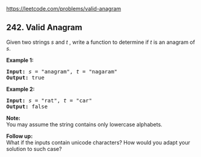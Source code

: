 https://leetcode.com/problems/valid-anagram

## 242. Valid Anagram

<div><p>Given two strings <em>s</em> and <em>t </em>, write a function to determine if <em>t</em> is an anagram of <em>s</em>.</p>
<p><b>Example 1:</b></p>
<pre><b>Input:</b> <em>s</em> = "anagram", <em>t</em> = "nagaram"
<b>Output:</b> true
</pre>
<p><b>Example 2:</b></p>
<pre><b>Input:</b> <em>s</em> = "rat", <em>t</em> = "car"
<b>Output: </b>false
</pre>
<p><strong>Note:</strong><br/>
You may assume the string contains only lowercase alphabets.</p>
<p><strong>Follow up:</strong><br/>
What if the inputs contain unicode characters? How would you adapt your solution to such case?</p>
</div>
